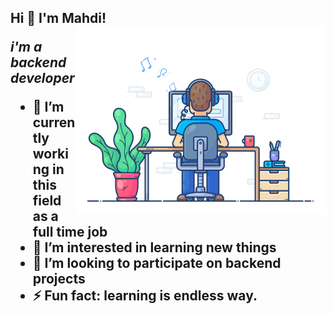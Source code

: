 <h2>Hi 👋 I'm Mahdi! 
<img align='right' src="/backend.gif" width="400"/>
<p><em>i'm a backend developer</em>
  
  
  
- 🔭 I’m currently working in this field as a full time job
- 🌱 I’m interested in learning new things
- 👯 I’m looking to participate on backend projects
- ⚡ Fun fact: learning is endless way.

